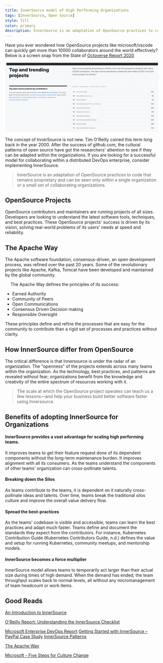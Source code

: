 ```yaml
---
title: InnerSource model of High Performing Organizations
tags: [InnerSource, Open Source]
style: fill
color: primary
description: InnerSource is an adaptation of OpenSource practices to code that remains proprietary and can be seen only within a single organization or a small set of collaborating organizations.
---
```

Have you ever wondered how OpenSource projects like microsoft/vscode can quickly get more than 10000 collaborators around the world effectively? Below is a screen snap from the State of [Octoverse Report 2020](https://octoverse.github.com/)

![Octoverse](/assets/images/octoverse2020.png)

The concept of InnerSource is not new. Tim O'Reilly coined this term long back in the year 2000. After the success of github.com, the cultural patterns of open source have got the researchers' attention to see if they can be adapted within the organizations. If you are looking for a successful model for collaborating within a distributed DevOps enterprise, consider implementing InnerSource. 

> InnerSource is an adaptation of OpenSource practices to code that remains proprietary and can be seen only within a single organization or a small set of collaborating organizations.

## OpenSource Projects
OpenSource contributors and maintainers are running projects of all sizes. Developers are looking to understand the latest software tools, techniques, and best practices. These OpenSource projects' success is driven by its vision, solving real-world problems of its users' needs at speed and reliability. 

## The Apache Way
The Apache software foundation, consensus-driven, an open development process, was refined over the past 20 years. Some of the revolutionary projects like Apache, Kafka, Tomcat have been developed and maintained by the global community. 

 
The Apache Way defines the principles of its success:
* Earned Authority
* Community of Peers
* Open Communications
* Consensus Driven Decision making
* Responsible Oversight

These principles define and refine the processes that are easy for the community to contribute than a rigid set of processes and practices without clarity.

## How InnerSource differ from OpenSource
The critical difference is that Innersource is under the radar of an organization. The "openness" of the projects extends across many teams within the organization. As the technology, best practices, and patterns are revealed without fear; organizations benefit from the knowledge and creativity of the entire spectrum of resources working with it.

> The scale at which the OpenSource project operates can teach us a few lessons—and help your business build better software faster using Innersource.

## Benefits of adopting InnerSource for Organizations

#### InnerSource provides a vast advantage for scaling high performing teams.

It improves teams to get their feature request done of its dependent components without the long-term maintenance burden. It improves alignment with all its consumers. As the teams understand the components of other teams' organization can cross-pollinate talents.
#### Breaking down the Silos
As teams contribute to the teams, it is dependent on it naturally cross-pollinate ideas and talents. Over time, teams break the traditional silos culture and improve the overall value delivery flow.	
#### Spread the best-practices
As the teams' codebase is visible and accessible, teams can learn the best practices and adapt much faster. Teams define and document the standards they expect from the contributors. For instance, Kubernetes Contribution Guide (Kubernetes Contributors Guide, n.d.) defines the value and setup for running Kubernetes, community meetups, and mentorship models. 
#### InnerSource becomes a force multiplier 
InnerSource model allows teams to temporarily act larger than their actual size during times of high demand. When the demand has ended, the team throughput scales back to normal levels, all without any micromanagement of team headcount or work items.

## Good Reads
[An Introduction to InnerSource](https://resources.github.com/whitepapers/introduction-to-innersource/#:~:text=Innersource%20is%20a%20development%20methodology,teamwork%20across%20thousands%20of%20contributors.)

[O'Reilly Report: Understanding the InnerSource Checklist](https://www.oreilly.com/library/view/understanding-the-innersource/9781491986899/)

[Microsoft Enterprise DevOps Report](https://azure.microsoft.com/en-in/resources/enterprise-devops-report-20202021/)
[Getting Started with InnerSource – PayPal Case Study](https://www.youtube.com/watch?v=r4QU1WJn9f8)
[InnerSource Patterns](https://github.com/InnerSourceCommons/InnerSourcePatterns)

[The Apache Way](ttp://www.apache.org/theapacheway/index.html)

[Microsoft - Five Steps for Culture Change](https://azure.microsoft.com/en-in/resources/five-steps-to-culture-change/)

